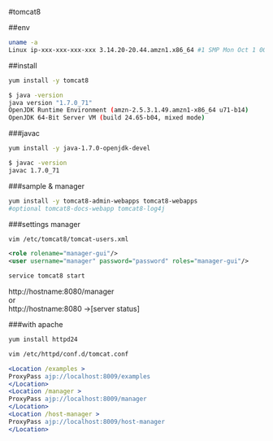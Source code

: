 #tomcat8

##env
```bash
uname -a
Linux ip-xxx-xxx-xxx-xxx 3.14.20-20.44.amzn1.x86_64 #1 SMP Mon Oct 1 00:00:00 UTC 2014 x86_64 x86_64 x86_64 GNU/Linux
```

##install
```bash
yum install -y tomcat8 
```

```bash
$ java -version
java version "1.7.0_71"
OpenJDK Runtime Environment (amzn-2.5.3.1.49.amzn1-x86_64 u71-b14)
OpenJDK 64-Bit Server VM (build 24.65-b04, mixed mode)
```

###javac
```bash
yum install -y java-1.7.0-openjdk-devel
```

```bash
$ javac -version
javac 1.7.0_71
```

###sample & manager
```bash
yum install -y tomcat8-admin-webapps tomcat8-webapps
#optional tomcat8-docs-webapp tomcat8-log4j
```

###settings manager
```bash
vim /etc/tomcat8/tomcat-users.xml
```

```xml
<role rolename="manager-gui"/>
<user username="manager" password="password" roles="manager-gui"/>
```
```bash
service tomcat8 start
```

http://hostname:8080/manager  
or  
http://hostname:8080 ->[server status]

###with apache
```bash
yum install httpd24
```

```bash
vim /etc/httpd/conf.d/tomcat.conf
```

```apache
<Location /examples >
ProxyPass ajp://localhost:8009/examples
</Location>
<Location /manager >
ProxyPass ajp://localhost:8009/manager
</Location>
<Location /host-manager >
ProxyPass ajp://localhost:8009/host-manager
</Location>
```

